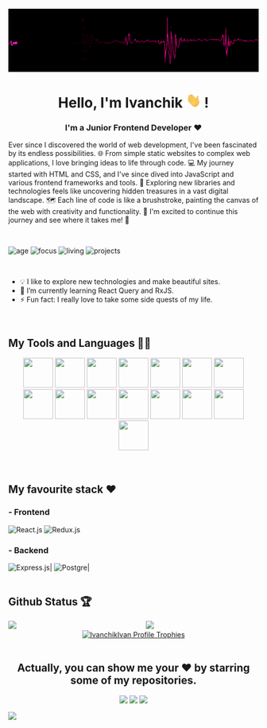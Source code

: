 ![](https://raw.githubusercontent.com/IvanchikIvan/IvanchikIvan/main/header.gif)

<h1 align="center"> Hello, I'm Ivanchik <img src="https://raw.githubusercontent.com/ABSphreak/ABSphreak/master/gifs/Hi.gif" width="30px" height="30px" > ! </h1>

<h3 align="center">I'm a Junior Frontend Developer ❤</h3>  


<div align="left">

Ever since I discovered the world of web development, I've been fascinated by its endless possibilities. 🌐 From simple static websites to complex web applications, I love bringing ideas to life through code. 💻 My journey started with HTML and CSS, and I've since dived into JavaScript and various frontend frameworks and tools. 🚀 Exploring new libraries and technologies feels like uncovering hidden treasures in a vast digital landscape. 🗺️ Each line of code is like a brushstroke, painting the canvas of the web with creativity and functionality. 🎨 I'm excited to continue this journey and see where it takes me! 🌟

  <br />
  
![age](https://img.shields.io/badge/age-16-20B2AA)
![focus](https://img.shields.io/badge/focus-Frontend_Dev-FF7F50)
![living](https://img.shields.io/badge/living-Zelenograd-3CB371)
![projects](https://img.shields.io/badge/projects-12-9400D3)

  <br />

- 💡 I like to explore new technologies and make beautiful sites.
- 🌱 I’m currently learning React Query and RxJS.
- ⚡ Fun fact: I really love to take some side quests of my life.
  
 </div>

<br />

##  My Tools and Languages 👨‍💻

<div align="center">

<img src="https://i.imgur.com/CfbGSw2.png" height="60" width="60">
<img src="https://i.imgur.com/ydbeeyk.png" height="60" width="60">
<img src="https://i.imgur.com/054LTZq.png" height="60" width="60">
<img src="https://i.imgur.com/Riq5bIb.png" height="60" width="60">
<img src="https://i.imgur.com/Uivesm4.png" height="60" width="60">
<img src="https://i.imgur.com/uTwsATT.png" height="60" width="60">
<img src="https://i.imgur.com/VBd4aS3.png" height="60" width="60">
<img src="https://i.imgur.com/JcUsLfc.png" height="60" width="60">
<img src="https://i.imgur.com/9Ulh3vX.png" height="60" width="60">
<img src="https://i.imgur.com/apxFVxR.png" height="60" width="60">
<img src="https://imgur.com/9FgfeLM.png" height="60" width="60">
<img src="https://imgur.com/F6N4HUt.png" height="60" width="60">
<img src="https://i.imgur.com/t74wIVs.png" height="60" width="60">
<img src="https://imgur.com/jRluxn2.png" height="60" width="60">
<img src="https://i.imgur.com/apxFVxR.png" height="60" width="60">
</div>
<br />
<br /> 

## My favourite stack ❤

### - Frontend

<div test-aling='center'>
<img alt="React.js" src="https://img.shields.io/badge/React-20232A?style=for-the-badge&logo=react&logoColor=61DAFB" />
<img alt="Redux.js" src="https://img.shields.io/badge/Redux-593D88?style=for-the-badge&logo=redux&logoColor=white" />
</div>

### - Backend
<div test-aling='center'>
<img alt="Express.js" src="https://img.shields.io/badge/express.js-%23404d59.svg?style=for-the-badge&logo=express&logoColor=%2361DAFB"/>|
<img alt="Postgre" src="https://img.shields.io/badge/Postgre-%23404d59?style=for-the-badge&logo=postgre&logoColor=white"/>|
</div>
<br /> 

## Github Status 🏆

<img  src="https://github-readme-stats.vercel.app/api?username=IvanchikIvan&show_icons=true&hide_border=true&theme=cobalt" width="45%" align="right" >
<img  src="https://github-readme-streak-stats.herokuapp.com/?user=IvanchikIvan&theme=cobalt" width="45%" >


<br /> 

<div align="center">
  <a href="https://github.com/ryo-ma/github-profile-trophy">
    <img src="https://github-profile-trophy.vercel.app/?username=IvanchikIvan&theme=onestar&no-frame=true" alt="IvanchikIvan Profile Trophies" />
  </a>
</div>


<br /> 

<div align="center">

## Actually, you can show me your ❤ by starring some of my repositories.

[<img src="https://img.shields.io/badge/Portfolio-%23000000.svg?&style=for-the-badge&logo=react&logoColor=61DAFB">](https://ivanchikivan.github.io/Ivanchik-Portfolio/)
[<img src="https://img.shields.io/badge/Gmail-D14836?style=for-the-badge&logo=gmail&logoColor=white">](https://mail.google.com/mail/?view=cm&fs=1&to=englishdeveloper92@gmail.com)
[<img src="https://img.shields.io/badge/Telegram-2AABEE?style=for-the-badge&logo=telegram&logoColor=white">](https://t.me/Kavalskiy_ivanchik)

</div>

![](https://imgur.com/2ToIlyi.png)
